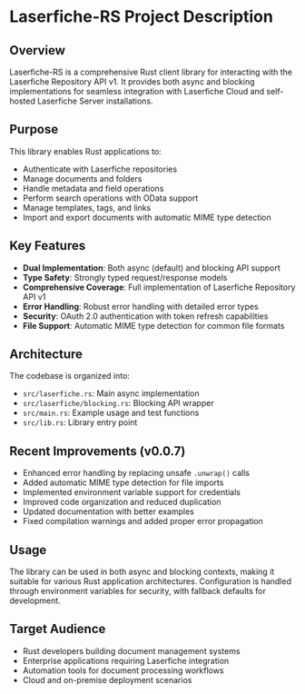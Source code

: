 # Laserfiche-RS Project Description

## Overview
Laserfiche-RS is a comprehensive Rust client library for interacting with the Laserfiche Repository API v1. It provides both async and blocking implementations for seamless integration with Laserfiche Cloud and self-hosted Laserfiche Server installations.

## Purpose
This library enables Rust applications to:
- Authenticate with Laserfiche repositories
- Manage documents and folders
- Handle metadata and field operations
- Perform search operations with OData support
- Manage templates, tags, and links
- Import and export documents with automatic MIME type detection

## Key Features
- **Dual Implementation**: Both async (default) and blocking API support
- **Type Safety**: Strongly typed request/response models
- **Comprehensive Coverage**: Full implementation of Laserfiche Repository API v1
- **Error Handling**: Robust error handling with detailed error types
- **Security**: OAuth 2.0 authentication with token refresh capabilities
- **File Support**: Automatic MIME type detection for common file formats

## Architecture
The codebase is organized into:
- `src/laserfiche.rs`: Main async implementation
- `src/laserfiche/blocking.rs`: Blocking API wrapper
- `src/main.rs`: Example usage and test functions
- `src/lib.rs`: Library entry point

## Recent Improvements (v0.0.7)
- Enhanced error handling by replacing unsafe `.unwrap()` calls
- Added automatic MIME type detection for file imports
- Implemented environment variable support for credentials
- Improved code organization and reduced duplication
- Updated documentation with better examples
- Fixed compilation warnings and added proper error propagation

## Usage
The library can be used in both async and blocking contexts, making it suitable for various Rust application architectures. Configuration is handled through environment variables for security, with fallback defaults for development.

## Target Audience
- Rust developers building document management systems
- Enterprise applications requiring Laserfiche integration
- Automation tools for document processing workflows
- Cloud and on-premise deployment scenarios